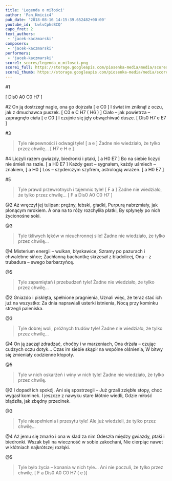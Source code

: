 ```yaml
---
title: 'Legenda o miłości'
author: 'Pan_Kmicic4'
pub_date: '2018-08-16 14:15:39.652482+00:00'
youtube_id: 'LwlvCphsBCQ'
capo_fret: 2
text_authors:
 - 'jacek-kaczmarski'
composers:
 - 'jacek-kaczmarski'
performers:
 - 'jacek-kaczmarski'
score1: scores/legenda_o_milosci.png
score1_full: https://storage.googleapis.com/piosenka-media/media/scores/legenda_o_milosci.png
score1_thumb: https://storage.googleapis.com/piosenka-media/media/scores/legenda_o_milosci.png.180x0_q85_upscale.png
---
```


#1

[ Dis0 A0 C0 H7 ]

#2
On ją dostrzegł nagle, ona go dojrzała [ e C0 ]
I świat im zniknął z oczu, jak z dmuchawca puszek. [ C0 e C H7 ( H6 ) ]
Ciało – jak powietrza – zapragnęło ciała [ e C0 ]
I czujnie się jęły obwąchiwać dusze. [ Dis0 H7 e E7 ]

#3
>Tyle niepewności i odwagi tyle! [ a e ]
>Żadne nie wiedziało, że tylko przez chwilę… [ H7 e H e ]

#4
Liczyli razem gwiazdy, biedronki i ptaki, [ a H0 E7 ]
Bo na siebie liczyć nie śmieli na razie. [ a H0 E7 ]
Każdy gest – sygnałem, każdy uśmiech – znakiem, [ a H0 ]
Los – szyderczym szyfrem, astrologią wrażeń. [ a H0 E7 ]

#5 
>Tyle prawd przewrotnych i tajemnic tyle! [ F a ]
>Żadne nie wiedziało, że tylko przez chwilę… [ F a Dis0 A0 C0 H7 ]

@2
Aż wręczył jej tulipan: prężny, łebski, gładki,
Purpurą nabrzmiały, jak płonącym mrokiem.
A ona na to róży rozchyliła płatki,
By spłynęły po nich życionośne soki.

@3
>Tyle tkliwych lęków w nieuchronnej sile!
>Żadne nie wiedziało, że tylko przez chwilę…

@4
Misterium energii – wulkan, błyskawice,
Szramy po pazurach i chwalebne sińce;
Zachłanną bachantkę skrzesał z bladolicej,
Ona – z trubadura – swego barbarzyńcę.

@5
>Tyle zapamiętań i przebudzeń tyle!
>Żadne nie wiedziało, że tylko przez chwilę…

@2
Gniazdo i pisklęta, spełnione pragnienia,
Uznali więc, że teraz stać ich już na wszystko:
Za dnia naprawiali usterki istnienia,
Nocą przy kominku strzegli paleniska.

@3
>Tyle dobrej woli, próżnych trudów tyle!
>Żadne nie wiedziało, że tylko przez chwilę…

@4
On ją zaczął zdradzać, choćby i w marzeniach,
Ona drżała – czując cudzych oczu dotyk…
Czas im siebie skąpił na wspólne olśnienia,
W bitwy się zmieniały codzienne kłopoty.

@5
>Tyle w nich oskarżeń i winy w nich tyle!
>Żadne nie wiedziało, że tylko przez chwilę.

@2
I dopadł ich spokój. Ani się spostrzegli –
Już grzali zziębłe stopy, choć wygasł kominek.
I jeszcze z nawyku stare kłótnie wiedli,
Gdzie miłość błądziła, jak zbędny przecinek.

@3
>Tyle niespełnienia i przesytu tyle!
>Ale już wiedzieli, że tylko przez chwilę…

@4
Aż jemu się zmarło i ona w ślad za nim
Odeszła między gwiazdy, ptaki i biedronki.
Wszak byli na wieczność w sobie zakochani,
Nie cierpiąc nawet w kłótniach najkrótszej rozłąki.

@5
>Tyle było życia – konania w nich tyle…
>Ani nie poczuli, że tylko przez chwilę. [ F a Dis0 A0 C0 H7 ( e )]